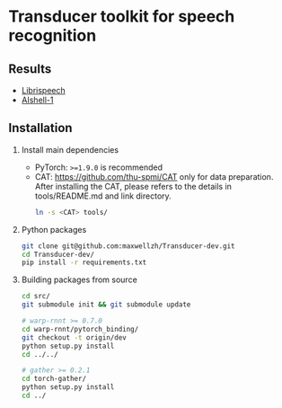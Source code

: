 # Transducer toolkit for speech recognition

## Results

- [Librispeech](egs/libri)
- [AIshell-1](egs/aishell)

## Installation

1. Install main dependencies
   - PyTorch: `>=1.9.0` is recommended
   - CAT: https://github.com/thu-spmi/CAT only for data preparation. After installing the CAT, please refers to the details in tools/README.md
   and link directory.
      ```bash
      ln -s <CAT> tools/
      ```

2. Python packages

   ```bash
   git clone git@github.com:maxwellzh/Transducer-dev.git
   cd Transducer-dev/
   pip install -r requirements.txt
   ```

3. Building packages from source

   ```bash
   cd src/
   git submodule init && git submodule update
   
   # warp-rnnt >= 0.7.0
   cd warp-rnnt/pytorch_binding/
   git checkout -t origin/dev
   python setup.py install
   cd ../../
   
   # gather >= 0.2.1
   cd torch-gather/
   python setup.py install
   cd ../
   ```

